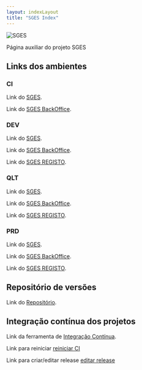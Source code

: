 ```yaml
---
layout: indexLayout
title: "SGES Index"
---
```

![SGES](http://spms-sges.github.io/SGES_REPO/SGES_Manual_Utilizador/img/SGES.png)

Página auxiliar do projeto SGES

## Links dos ambientes

### CI

Link do [SGES](http://192.168.4.220:8001/SGES/ "SGES").

Link do [SGES BackOffice](http://192.168.4.220:8001/SGES_BKO/ "SGES BKO").

### DEV

Link do [SGES](http://192.168.4.220:7001/SGES/ "SGES").

Link do [SGES BackOffice](http://192.168.4.220:7001/SGES_BKO/ "SGES BKO").

Link do [SGES REGISTO](http://192.168.4.220:8001/SGES_REGISTO/login.html?1).

### QLT

Link do [SGES](http://10.202.12.141:8080/SGES/ "SGES").

Link do [SGES BackOffice](http://10.202.12.141:8080/SGES_BKO/ "SGES BKO").

Link do [SGES REGISTO](http://10.202.12.141:8080/SGES_REGISTO/home.html?13).

### PRD

Link do [SGES](https://sges.min-saude.pt/SGES/ "SGES").

Link do [SGES BackOffice](https://sges.min-saude.pt/SGES_BKO/ "SGES BKO").

Link do [SGES REGISTO](https://sges.min-saude.pt/SGES_REGISTO/login.html?1).

## Repositório de versões

Link do [Repositório](http://192.168.4.220:8081/nexus/ "Nexus").

## Integração contínua dos projetos

Link da ferramenta de [Integração Contínua](http://192.168.4.220:8080 "Jenkins").

Link para reiniciar [reiniciar CI](http://192.168.4.220:8080/blue/organizations/jenkins/PIP_CI_BUILD_DEPLOY) 

Link para criar/editar release [editar release](http://192.168.4.220:8080/blue/organizations/jenkins/PIP_SGES_RELEASE)



